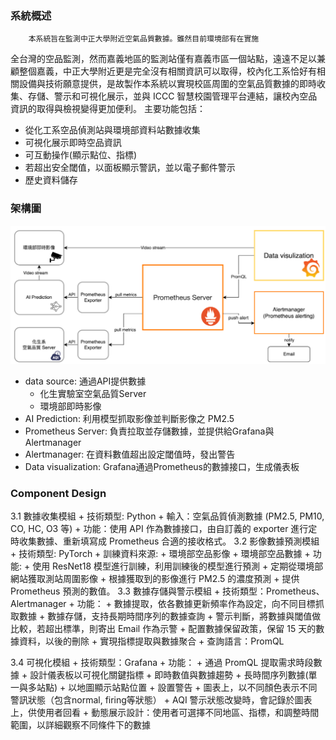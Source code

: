 ### 系統概述
		本系統旨在監測中正大學附近空氣品質數據。雖然目前環境部有在實施
全台灣的空品監測，然而嘉義地區的監測站僅有嘉義市區一個站點，遠遠不足以兼顧整個嘉義，中正大學附近更是完全沒有相關資訊可以取得，校內化工系恰好有相關設備與技術願意提供，是故製作本系統以實現校區周圍的空氣品質數據的即時收集、存儲、警示和可視化展示，並與 ICCC 智慧校園管理平台連結，讓校內空品資訊的取得與檢視變得更加便利。
	主要功能包括：
+ 從化工系空品偵測站與環境部資料站數據收集
+ 可視化展示即時空品資訊
+ 可互動操作(顯示點位、指標)
+ 若超出安全閾值，以面板顯示警訊，並以電子郵件警示 
+ 歷史資料儲存

### 架構圖
![](https://raw.githubusercontent.com/HutakiHare/IIS_intern/main/%E8%9E%A2%E5%B9%95%E6%93%B7%E5%8F%96%E7%95%AB%E9%9D%A2%202025-01-10%20142402.png)
+ data source: 通過API提供數據
    + 化生實驗室空氣品質Server
    + 環境部即時影像
+ AI Prediction: 利用模型抓取影像並判斷影像之 PM2.5
+ Prometheus Server: 負責拉取並存儲數據，並提供給Grafana與 Alertmanager
+ Alertmanager: 在資料數值超出設定閾值時，發出警告
+ Data visualization: Grafana通過Prometheus的數據接口，生成儀表板

### Component Design
3.1 數據收集模組
    + 技術類型: Python
    + 輸入：空氣品質偵測數據 (PM2.5, PM10, CO, HC, O3 等)
    + 功能：使用 API 作為數據接口，由自訂義的 exporter 進行定時收集數據、重新填寫成 Prometheus 合適的接收格式。
3.2 影像數據預測模組
    + 技術類型: PyTorch
    + 訓練資料來源:
        + 環境部空品影像
        + 環境部空品數據
    + 功能:
        + 使用 ResNet18 模型進行訓練，利用訓練後的模型進行預測
        + 定期從環境部網站獲取測站周圍影像
        + 根據獲取到的影像進行 PM2.5 的濃度預測
        + 提供 Prometheus 預測的數值。
3.3 數據存儲與警示模組
    + 技術類型：Prometheus、 Alertmanager
    + 功能：
        + 數據提取，依各數據更新頻率作為設定，向不同目標抓取數據
        + 數據存儲，支持長期時間序列的數據查詢
        + 警示判斷，將數據與閾值做比較，若超出標準，則寄出 Email 作為示警
        + 配置數據保留政策，保留 15 天的數據資料，以後的刪除
        + 實現指標提取與數據聚合
    + 查詢語言：PromQL

3.4 可視化模組
    + 技術類型：Grafana
    + 功能：
        + 通過 PromQL 提取需求時段數據
        + 設計儀表板以可視化關鍵指標
        + 即時數值與數據趨勢
        + 長時間序列數據(單一與多站點)
        + 以地圖顯示站點位置
    + 設置警告
        + 圖表上，以不同顏色表示不同警訊狀態（包含normal, firing等狀態）
        + AQI 警示狀態改變時，會記錄於圖表上，供使用者回看
    + 動態展示設計：使用者可選擇不同地區、指標，和調整時間範圍，以詳細觀察不同條件下的數據



